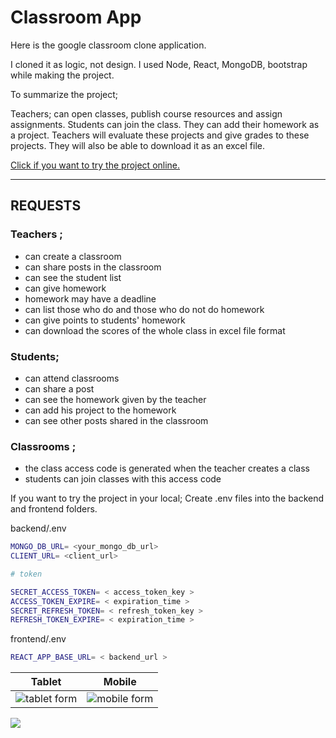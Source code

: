 # Classroom App

Here is the google classroom clone application.

I cloned it as logic, not design.
I used Node, React, MongoDB, bootstrap while making the project.

To summarize the project;

Teachers; can open classes, publish course resources and assign assignments.
Students can join the class. They can add their homework as a project.
Teachers will evaluate these projects and give grades to these projects. They will also be able to download it as an excel file.

[Click if you want to try the project online.](https://google-classroom-app.netlify.app/)

---

## REQUESTS

### Teachers ;

- can create a classroom
- can share posts in the classroom
- can see the student list
- can give homework
- homework may have a deadline
- can list those who do and those who do not do homework
- can give points to students' homework
- can download the scores of the whole class in excel file format

### Students;

- can attend classrooms
- can share a post
- can see the homework given by the teacher
- can add his project to the homework
- can see other posts shared in the classroom

### Classrooms ;

- the class access code is generated when the teacher creates a class
- students can join classes with this access code

If you want to try the project in your local;
Create .env files into the backend and frontend folders.

backend/.env

```bash
MONGO_DB_URL= <your_mongo_db_url>
CLIENT_URL= <client_url>

# token

SECRET_ACCESS_TOKEN= < access_token_key >
ACCESS_TOKEN_EXPIRE= < expiration_time >
SECRET_REFRESH_TOKEN= < refresh_token_key >
REFRESH_TOKEN_EXPIRE= < expiration_time >
```

frontend/.env

```bash
REACT_APP_BASE_URL= < backend_url >
```

| Tablet                                                                                                                   | Mobile                                                                                                                  |
| ------------------------------------------------------------------------------------------------------------------------ | ----------------------------------------------------------------------------------------------------------------------- |
| ![tablet form](https://raw.githubusercontent.com/huseyin-ensari/images-for-readme/main/classroom-app/tablet-general.gif) | ![mobile form](https://raw.githubusercontent.com/huseyin-ensari/images-for-readme/main/classroom-app/mobil-general.gif) |

![](https://github.com/huseyin-ensari/images-for-readme/blob/main/classroom-app/New%20video.gif?raw=true)
